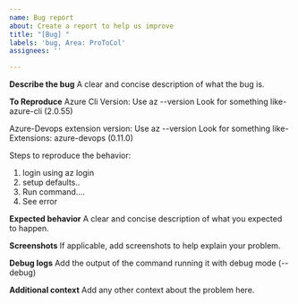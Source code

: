 ```yaml
---
name: Bug report
about: Create a report to help us improve
title: "[Bug] "
labels: 'bug, Area: ProToCol'
assignees: ''

---
```


**Describe the bug**
A clear and concise description of what the bug is.

**To Reproduce**
Azure Cli Version: 
Use az --version 
Look for something like-
azure-cli (2.0.55)

Azure-Devops extension version: 
Use az --version
Look for something like-
Extensions:
azure-devops (0.11.0)

Steps to reproduce the behavior:
1. login using az login
2. setup defaults..
3. Run command....
4. See error

**Expected behavior**
A clear and concise description of what you expected to happen.

**Screenshots**
If applicable, add screenshots to help explain your problem.

**Debug logs**
Add the output of the command running it with debug mode (--debug)

**Additional context**
Add any other context about the problem here.
